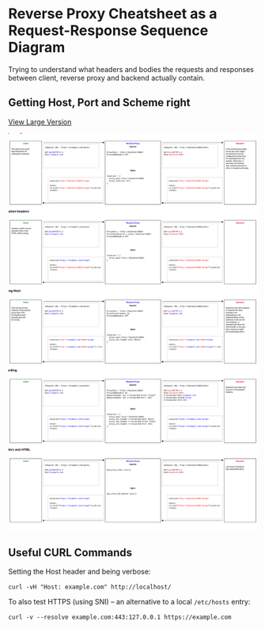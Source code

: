# Reverse Proxy Cheatsheet as a Request-Response Sequence Diagram

Trying to understand what headers and bodies the requests and responses between client, reverse proxy and backend actually contain.

## Getting Host, Port and Scheme right

[View Large Version](https://raw.githubusercontent.com/nubenum/reverse-proxy-cheatsheet-request-response/master/request-response-host-port-scheme.svg?sanitize=true)

[![Request-Response Sequence Diagram](./request-response-host-port-scheme.svg)](https://raw.githubusercontent.com/nubenum/reverse-proxy-cheatsheet-request-response/master/request-response-host-port-scheme.svg?sanitize=true)

## Useful CURL Commands

Setting the Host header and being verbose:
```
curl -vH "Host: example.com" http://localhost/
```

To also test HTTPS (using SNI) – an alternative to a local `/etc/hosts` entry:
```
curl -v --resolve example.com:443:127.0.0.1 https://example.com
```